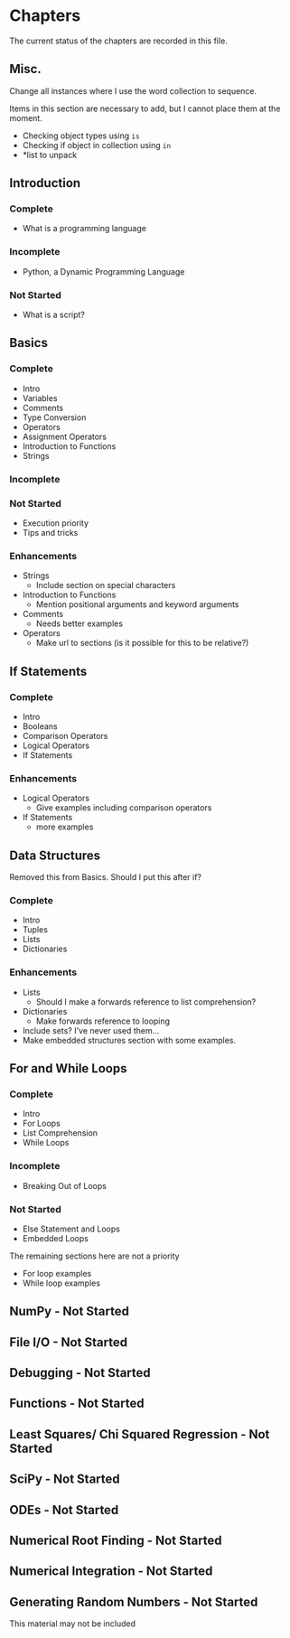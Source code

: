 # Chapters

The current status of the chapters are recorded in this file.

## Misc.
Change all instances where I use the word collection to sequence.

Items in this section are necessary to add, but I cannot place them at the moment.
- Checking object types using `is`
- Checking if object in collection using `in`
- *list to unpack

## Introduction

### Complete
- What is a programming language

### Incomplete
- Python, a Dynamic Programming Language

### Not Started
- What is a script?

## Basics

### Complete
- Intro
- Variables
- Comments
- Type Conversion
- Operators
- Assignment Operators
- Introduction to Functions
- Strings

### Incomplete

### Not Started

- Execution priority
- Tips and tricks

### Enhancements
- Strings
    - Include section on special characters
- Introduction to Functions
    - Mention positional arguments and keyword arguments
- Comments
    - Needs better examples
- Operators
    - Make url to sections (is it possible for this to be relative?)

## If Statements

### Complete
- Intro
- Booleans
- Comparison Operators
- Logical Operators
- If Statements

### Enhancements
- Logical Operators
    - Give examples including comparison operators
- If Statements 
    - more examples

## Data Structures

Removed this from Basics. Should I put this after if?

### Complete
- Intro
- Tuples
- Lists
- Dictionaries

### Enhancements
- Lists
    - Should I make a forwards reference to list comprehension?
- Dictionaries
    - Make forwards reference to looping
- Include sets? I've never used them...
- Make embedded structures section with some examples.


## For and While Loops

### Complete
- Intro
- For Loops
- List Comprehension
- While Loops

### Incomplete
- Breaking Out of Loops

### Not Started
- Else Statement and Loops
- Embedded Loops

The remaining sections here are not a priority
- For loop examples
- While loop examples

## NumPy - Not Started

## File I/O - Not Started

## Debugging - Not Started

## Functions - Not Started

## Least Squares/ Chi Squared Regression - Not Started

## SciPy - Not Started

## ODEs - Not Started

## Numerical Root Finding - Not Started

## Numerical Integration - Not Started

## Generating Random Numbers - Not Started

This material may not be included
